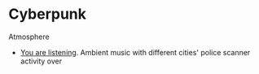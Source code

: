 # Cyberpunk #

Atmosphere

- [You
are listening](http://youarelistening.to/). Ambient music with different cities' police scanner activity over